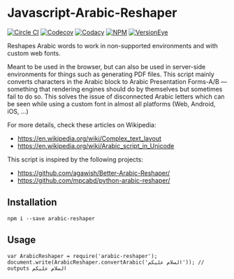 # Javascript-Arabic-Reshaper

[![Circle CI](https://img.shields.io/circleci/project/louy/Javascript-Arabic-Reshaper.svg)](https://circleci.com/gh/louy/Javascript-Arabic-Reshaper)
[![Codecov](https://img.shields.io/codecov/c/github/louy/Javascript-Arabic-Reshaper.svg)](https://codecov.io/github/louy/Javascript-Arabic-Reshaper/)
[![Codacy](https://img.shields.io/codacy/7aeab38f4ce043be8e10a14707fdb7a8.svg)](https://www.codacy.com/app/louy/Javascript-Arabic-Reshaper)
[![NPM](https://img.shields.io/npm/v/arabic-reshaper.svg)](https://www.npmjs.com/package/arabic-reshaper)
[![VersionEye](https://img.shields.io/versioneye/d/nodejs/arabic-reshaper.svg)](https://www.versioneye.com/nodejs/arabic-reshaper/)

Reshapes Arabic words to work in non-supported environments and with custom web fonts.

Meant to be used in the browser, but can also be used in server-side environments for things such as generating PDF files.
This script mainly converts characters in the Arabic block to Arabic Presentation Forms-A/B — something that rendering engines should do by themselves but sometimes fail to do so. This solves the issue of disconnected Arabic letters which can be seen while using a custom font in almost all platforms (Web, Android, iOS, ...)

For more details, check these articles on Wikipedia:
* https://en.wikipedia.org/wiki/Complex_text_layout
* https://en.wikipedia.org/wiki/Arabic_script_in_Unicode

This script is inspired by the following projects:
* https://github.com/agawish/Better-Arabic-Reshaper/
* https://github.com/mpcabd/python-arabic-reshaper/

## Installation

    npm i --save arabic-reshaper

## Usage

    var ArabicReshaper = require('arabic-reshaper');
    document.write(ArabicReshaper.convertArabic('السلام عليكم')); // outputs ﺍﻟﺴﻼﻡ ﻋﻠﻴﻜﻢ
